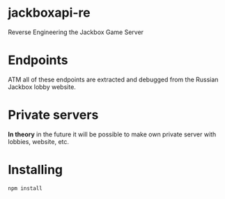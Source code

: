 # jackboxapi-re
Reverse Engineering the Jackbox Game Server

# Endpoints
ATM all of these endpoints are extracted and debugged from the Russian Jackbox lobby website.

# Private servers
**In theory** in the future it will be possible to make own private server with lobbies, website, etc.

# Installing

`npm install`